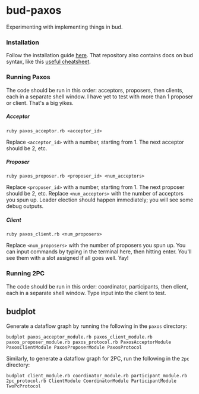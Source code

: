 # bud-paxos
Experimenting with implementing things in bud.

### Installation
Follow the installation guide [here](https://github.com/bloom-lang/bud/blob/master/docs/getstarted.md). That repository also contains docs on bud syntax, like this [useful cheatsheet](https://github.com/bloom-lang/bud/blob/master/docs/cheat.md).

### Running Paxos
The code should be run in this order: acceptors, proposers, then clients, each in a separate shell window. I have yet to test with more than 1 proposer or client. That's a big yikes.

##### Acceptor
```shell
ruby paxos_acceptor.rb <acceptor_id>
```
Replace `<acceptor_id>` with a number, starting from 1. The next acceptor should be 2, etc.

##### Proposer
```shell
ruby paxos_proposer.rb <proposer_id> <num_acceptors>
```
Replace `<proposer_id>` with a number, starting from 1. The next proposer should be 2, etc. Replace `<num_acceptors>` with the number of acceptors you spun up. Leader election should happen immediately; you will see some debug outputs.

##### Client
```shell
ruby paxos_client.rb <num_proposers>
```
Replace `<num_proposers>` with the number of proposers you spun up. You can input commands by typing in the terminal here, then hitting enter. You'll see them with a slot assigned if all goes well. Yay!

### Running 2PC
The code should be run in this order: coordinator, participants, then client, each in a separate shell window. Type input into the client to test.

## budplot
Generate a dataflow graph by running the following in the `paxos` directory:
```shell
budplot paxos_acceptor_module.rb paxos_client_module.rb paxos_proposer_module.rb paxos_protocol.rb PaxosAcceptorModule PaxosClientModule PaxosProposerModule PaxosProtocol
```

Similarly, to generate a dataflow graph for 2PC, run the following in the `2pc` directory:
```shell
budplot client_module.rb coordinator_module.rb participant_module.rb 2pc_protocol.rb ClientModule CoordinatorModule ParticipantModule TwoPcProtocol
```